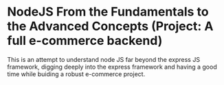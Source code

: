 # NodeJS From the Fundamentals to the Advanced Concepts (Project: A full e-commerce backend)
This is an attempt to understand node JS far beyond the express JS framework, digging deeply into the express framework and having a good time while buiding a robust e-commerce project.
